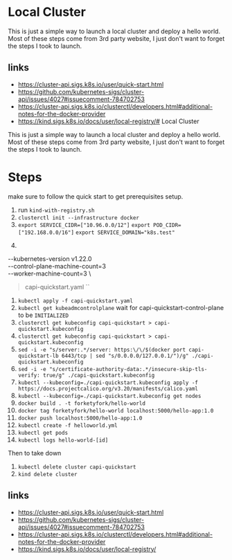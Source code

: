 # Local Cluster

This is just a simple way to launch a local cluster and deploy a hello world. Most of these steps come from 3rd party website, I just don't want to forget the steps I took to launch.

## links
- https://cluster-api.sigs.k8s.io/user/quick-start.html
- https://github.com/kubernetes-sigs/cluster-api/issues/4027#issuecomment-784702753
- https://cluster-api.sigs.k8s.io/clusterctl/developers.html#additional-notes-for-the-docker-provider
- https://kind.sigs.k8s.io/docs/user/local-registry/# Local Cluster

This is just a simple way to launch a local cluster and deploy a hello world. Most of these steps come from 3rd party website, I just don't want to forget the steps I took to launch.

# Steps
make sure to follow the quick start to get prerequisites setup.

1. run `kind-with-registry.sh `
1. `clusterctl init --infrastructure docker`
1. `export SERVICE_CIDR=["10.96.0.0/12"]` `export POD_CIDR=["192.168.0.0/16"]` `export SERVICE_DOMAIN="k8s.test"`
1. ```clusterctl generate cluster capi-quickstart --flavor development \
  --kubernetes-version v1.22.0 \
  --control-plane-machine-count=3 \
  --worker-machine-count=3 \
  > capi-quickstart.yaml
``
1. `kubectl apply -f capi-quickstart.yaml`
1. `kubectl get kubeadmcontrolplane` wait for capi-quickstart-control-plane to be `INITIALIZED`
1. `clusterctl get kubeconfig capi-quickstart > capi-quickstart.kubeconfig`
1. `clusterctl get kubeconfig capi-quickstart > capi-quickstart.kubeconfig`
1. `sed -i -e "s/server:.*/server: https:\/\/$(docker port capi-quickstart-lb 6443/tcp | sed "s/0.0.0.0/127.0.0.1/")/g" ./capi-quickstart.kubeconfig`
1. `sed -i -e "s/certificate-authority-data:.*/insecure-skip-tls-verify: true/g" ./capi-quickstart.kubeconfig`
1. `kubectl --kubeconfig=./capi-quickstart.kubeconfig apply -f https://docs.projectcalico.org/v3.20/manifests/calico.yaml`
1. `kubectl --kubeconfig=./capi-quickstart.kubeconfig get nodes`
1. `docker build . -t forketyfork/hello-world`
1. `docker tag forketyfork/hello-world localhost:5000/hello-app:1.0`
1. `docker push localhost:5000/hello-app:1.0`
1. `kubectl create -f helloworld.yml`
1. `kubectl get pods`
1. `kubectl logs hello-world-[id]`

Then to take down
1. `kubectl delete cluster capi-quickstart`
1. `kind delete cluster`

## links
- https://cluster-api.sigs.k8s.io/user/quick-start.html
- https://github.com/kubernetes-sigs/cluster-api/issues/4027#issuecomment-784702753
- https://cluster-api.sigs.k8s.io/clusterctl/developers.html#additional-notes-for-the-docker-provider
- https://kind.sigs.k8s.io/docs/user/local-registry/

